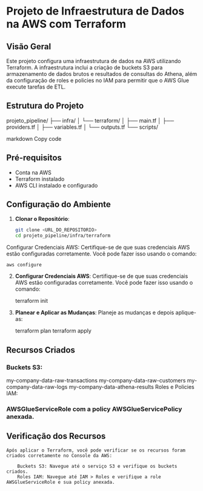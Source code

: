 # Projeto de Infraestrutura de Dados na AWS com Terraform

## Visão Geral
Este projeto configura uma infraestrutura de dados na AWS utilizando Terraform. A infraestrutura inclui a criação de buckets S3 para armazenamento de dados brutos e resultados de consultas do Athena, além da configuração de roles e policies no IAM para permitir que o AWS Glue execute tarefas de ETL.

## Estrutura do Projeto
projeto_pipeline/
├── infra/
│ └── terraform/
│ ├── main.tf
│ ├── providers.tf
│ ├── variables.tf
│ └── outputs.tf
└── scripts/

markdown
Copy code

## Pré-requisitos
- Conta na AWS
- Terraform instalado
- AWS CLI instalado e configurado

## Configuração do Ambiente

1. **Clonar o Repositório**:
   ```bash
   git clone <URL_DO_REPOSITORIO>
   cd projeto_pipeline/infra/terraform
Configurar Credenciais AWS:
Certifique-se de que suas credenciais AWS estão configuradas corretamente. Você pode fazer isso usando o comando:

    aws configure

2. **Configurar Credenciais AWS**:
    Certifique-se de que suas credenciais AWS estão configuradas corretamente. Você pode fazer isso usando o comando:
    
    terraform init

3. **Planear e Aplicar as Mudanças**:
    Planeje as mudanças e depois aplique-as:
    
    terraform plan
    terraform apply

## Recursos Criados

### Buckets S3:

my-company-data-raw-transactions
my-company-data-raw-customers
my-company-data-raw-logs
my-company-data-athena-results
Roles e Policies IAM:

### AWSGlueServiceRole com a policy AWSGlueServicePolicy anexada.


## Verificação dos Recursos

    Após aplicar o Terraform, você pode verificar se os recursos foram criados corretamente no Console da AWS:

        Buckets S3: Navegue até o serviço S3 e verifique os buckets criados.
        Roles IAM: Navegue até IAM > Roles e verifique a role AWSGlueServiceRole e sua policy anexada.


